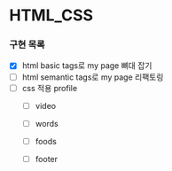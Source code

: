 # HTML_CSS 

### 구현 목록
- [x] html basic tags로 my page 뼈대 잡기
- [ ] html semantic tags로 my page 리팩토링
- [ ] css 적용  profile
    - [ ] video
    - [ ] words
    - [ ] foods
    - [ ] footer
  
